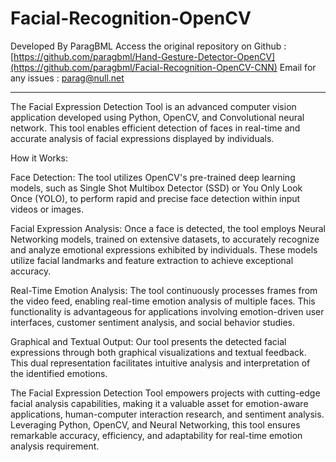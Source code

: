 # Facial-Recognition-OpenCV


Developed By ParagBML Access the original repository on Github : [https://github.com/paragbml/Hand-Gesture-Detector-OpenCV](https://github.com/paragbml/Facial-Recognition-OpenCV-CNN) 
Email for any issues : parag@null.net

---------------------------------------------------------------------------------------------------------------------------------------------------------------------------------------------------------------
The Facial Expression Detection Tool is an advanced computer vision application developed using Python, OpenCV, and Convolutional neural network. This tool enables efficient detection of faces in real-time and accurate analysis of facial expressions displayed by individuals. 


How it Works:

Face Detection: The tool utilizes OpenCV's pre-trained deep learning models, such as Single Shot Multibox Detector (SSD) or You Only Look Once (YOLO), to perform rapid and precise face detection within input videos or images.

Facial Expression Analysis: Once a face is detected, the tool employs Neural Networking models, trained on extensive datasets, to accurately recognize and analyze emotional expressions exhibited by individuals. These models utilize facial landmarks and feature extraction to achieve exceptional accuracy.

Real-Time Emotion Analysis: The tool continuously processes frames from the video feed, enabling real-time emotion analysis of multiple faces. This functionality is advantageous for applications involving emotion-driven user interfaces, customer sentiment analysis, and social behavior studies.

Graphical and Textual Output: Our tool presents the detected facial expressions through both graphical visualizations and textual feedback. This dual representation facilitates intuitive analysis and interpretation of the identified emotions.

The Facial Expression Detection Tool empowers projects with cutting-edge facial analysis capabilities, making it a valuable asset for emotion-aware applications, human-computer interaction research, and sentiment analysis. Leveraging Python, OpenCV, and Neural Networking, this tool ensures remarkable accuracy, efficiency, and adaptability for real-time emotion analysis requirement.
